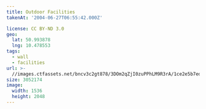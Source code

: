 ```yaml
---
title: Outdoor Facilities
takenAt: '2004-06-27T06:55:42.000Z'

license: CC BY-ND 3.0
geo:
  lat: 50.993878
  lng: 10.478553
tags:
  - wall
  - facilities
url: >-
  //images.ctfassets.net/bncv3c2gt878/3DOm2qZjI0zuPPhLM9R3rA/1ce2e5b7ed12ab4e936147bbb7bcef82/outdoor-facilities_4321102495_o
size: 3052174
image:
  width: 1536
  height: 2048
---
```

